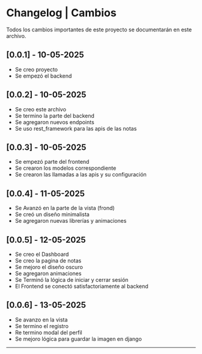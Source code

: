 # Changelog | Cambios

Todos los cambios importantes de este proyecto se documentarán en este archivo.

## [0.0.1] - 10-05-2025

- Se creo proyecto
- Se empezó el backend

## [0.0.2] - 10-05-2025

- Se creo este archivo
- Se termino la parte del backend
- Se agregaron nuevos endpoints
- Se uso rest_framework para las apis de las notas

## [0.0.3] - 10-05-2025

- Se empezó parte del frontend
- Se crearon los modelos correspondiente
- Se crearon las llamadas a las apis y su configuración

## [0.0.4] - 11-05-2025

- Se Avanzó en la parte de la vista (frond)
- Se creó un diseño minimalista
- Se agregaron nuevas librerías y animaciones

## [0.0.5] - 12-05-2025

- Se creo el Dashboard
- Se creo la pagina de notas
- Se mejoro el diseño oscuro
- Se agregaron animaciones
- Se Terminó la lógica de iniciar y cerrar sesión
- El Frontend se conectó satisfactoriamente al backend

## [0.0.6] - 13-05-2025

- Se avanzo en la vista
- Se termino el registro
- Re termino modal del perfil
- Se mejoro lógica para guardar la imagen en django

---

